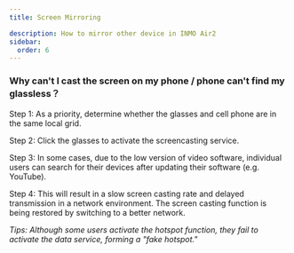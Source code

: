 ```yaml
---
title: Screen Mirroring

description: How to mirror other device in INMO Air2
sidebar:
  order: 6
---
```




### Why can't I cast the screen on my phone / phone can't find my glassless？

Step 1: As a priority, determine whether the glasses and cell phone are in the same local grid.



Step 2: Click the glasses to activate the screencasting service.



Step 3: In some cases, due to the low version of video software, individual users can search for their devices after updating their software (e.g. YouTube).



Step 4: This will result in a slow screen casting rate and delayed transmission in a network environment. The screen casting function is being restored by switching to a better network.



*Tips: Although some users activate the hotspot function, they fail to activate the data service, forming a "fake hotspot."*

